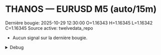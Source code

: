 # THANOS — EURUSD M5 (auto/15m)
Dernière bougie: 2025-10-29 12:30:00  O=1.16343  H=1.16345  L=1.16342  C=1.16345
Source active: twelvedata_repo

- Aucun signal sur la dernière bougie.

<details><summary>Debug</summary>

- TD_API_KEY manquant.

</details>